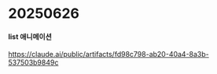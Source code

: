 # 20250626

#### list 애니메이션
https://claude.ai/public/artifacts/fd98c798-ab20-40a4-8a3b-537503b9849c
